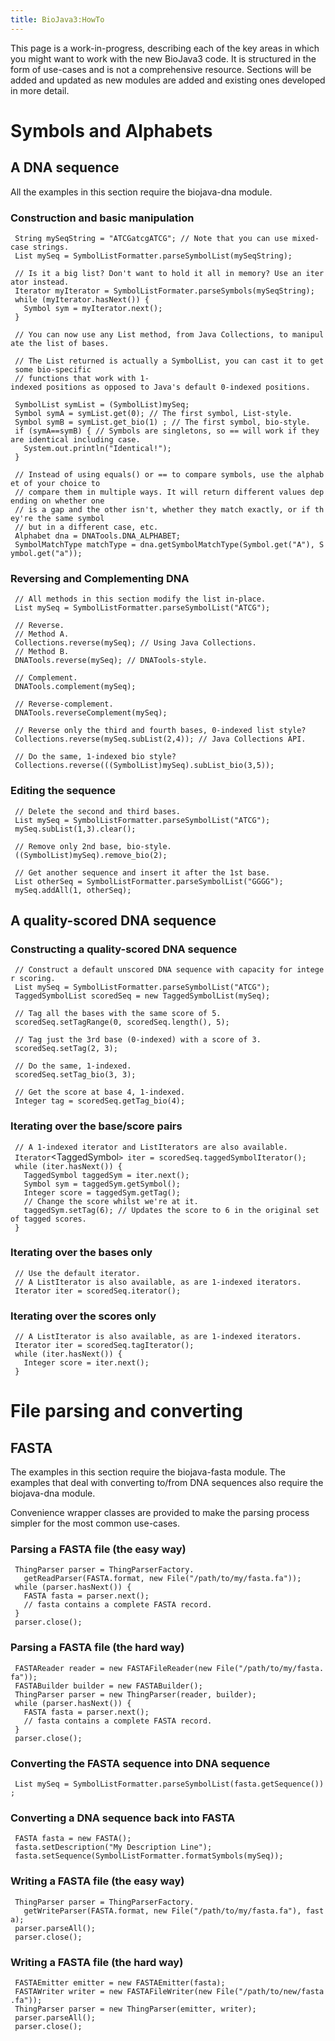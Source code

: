 ```yaml
---
title: BioJava3:HowTo
---
```


This page is a work-in-progress, describing each of the key areas in
which you might want to work with the new BioJava3 code. It is
structured in the form of use-cases and is not a comprehensive resource.
Sections will be added and updated as new modules are added and existing
ones developed in more detail.

Symbols and Alphabets
=====================

A DNA sequence
--------------

All the examples in this section require the biojava-dna module.

### Construction and basic manipulation

` String mySeqString = "ATCGatcgATCG"; // Note that you can use mixed-case strings.`  
` List`<Symbol>` mySeq = SymbolListFormatter.parseSymbolList(mySeqString);`  
` `  
` // Is it a big list? Don't want to hold it all in memory? Use an iterator instead.`  
` Iterator`<Symbol>` myIterator = SymbolListFormater.parseSymbols(mySeqString);`  
` while (myIterator.hasNext()) {`  
`   Symbol sym = myIterator.next();`  
` }`  
`  `  
` // You can now use any List method, from Java Collections, to manipulate the list of bases.`  
` `  
` // The List returned is actually a SymbolList, you can cast it to get some bio-specific`  
` // functions that work with 1-indexed positions as opposed to Java's default 0-indexed positions.`  
` `  
` SymbolList symList = (SymbolList)mySeq;  `  
` Symbol symA = symList.get(0); // The first symbol, List-style.`  
` Symbol symB = symList.get_bio(1) ; // The first symbol, bio-style. `  
` if (symA==symB) { // Symbols are singletons, so == will work if they are identical including case.`  
`   System.out.println("Identical!");`  
` }`  
` `  
` // Instead of using equals() or == to compare symbols, use the alphabet of your choice to`  
` // compare them in multiple ways. It will return different values depending on whether one`  
` // is a gap and the other isn't, whether they match exactly, or if they're the same symbol`  
` // but in a different case, etc.`  
` Alphabet dna = DNATools.DNA_ALPHABET;`  
` SymbolMatchType matchType = dna.getSymbolMatchType(Symbol.get("A"), Symbol.get("a"));`

### Reversing and Complementing DNA

` // All methods in this section modify the list in-place.`  
` List`<Symbol>` mySeq = SymbolListFormatter.parseSymbolList("ATCG");`  
` `  
` // Reverse.`  
` // Method A.`  
` Collections.reverse(mySeq); // Using Java Collections.`  
` // Method B.`  
` DNATools.reverse(mySeq); // DNATools-style.`  
` `  
` // Complement.`  
` DNATools.complement(mySeq);`  
` `  
` // Reverse-complement.`  
` DNATools.reverseComplement(mySeq);`  
`   `  
` // Reverse only the third and fourth bases, 0-indexed list style?`  
` Collections.reverse(mySeq.subList(2,4)); // Java Collections API.`  
`   `  
` // Do the same, 1-indexed bio style?`  
` Collections.reverse(((SymbolList)mySeq).subList_bio(3,5));`

### Editing the sequence

` // Delete the second and third bases.`  
` List`<Symbol>` mySeq = SymbolListFormatter.parseSymbolList("ATCG");`  
` mySeq.subList(1,3).clear();`  
` `  
` // Remove only 2nd base, bio-style.`  
` ((SymbolList)mySeq).remove_bio(2);`  
` `  
` // Get another sequence and insert it after the 1st base.`  
` List`<Symbol>` otherSeq = SymbolListFormatter.parseSymbolList("GGGG");`  
` mySeq.addAll(1, otherSeq);`

A quality-scored DNA sequence
-----------------------------

### Constructing a quality-scored DNA sequence

` // Construct a default unscored DNA sequence with capacity for integer scoring.`  
` List`<Symbol>` mySeq = SymbolListFormatter.parseSymbolList("ATCG");`  
` TaggedSymbolList`<Integer>` scoredSeq = new TaggedSymbolList`<Integer>`(mySeq);`  
` `  
` // Tag all the bases with the same score of 5.`  
` scoredSeq.setTagRange(0, scoredSeq.length(), 5);`  
` `  
` // Tag just the 3rd base (0-indexed) with a score of 3.`  
` scoredSeq.setTag(2, 3);`  
` `  
` // Do the same, 1-indexed.`  
` scoredSeq.setTag_bio(3, 3);`  
` `  
` // Get the score at base 4, 1-indexed.`  
` Integer tag = scoredSeq.getTag_bio(4);`

### Iterating over the base/score pairs

` // A 1-indexed iterator and ListIterators are also available.`  
` Iterator`<TaggedSymbol<Integer>`> iter = scoredSeq.taggedSymbolIterator();`  
` while (iter.hasNext()) {`  
`   TaggedSymbol`<Integer>` taggedSym = iter.next();`  
`   Symbol sym = taggedSym.getSymbol();`  
`   Integer score = taggedSym.getTag();`  
`   // Change the score whilst we're at it.`  
`   taggedSym.setTag(6); // Updates the score to 6 in the original set of tagged scores.`  
` }`

### Iterating over the bases only

` // Use the default iterator.`  
` // A ListIterator is also available, as are 1-indexed iterators.`  
` Iterator`<Symbol>` iter = scoredSeq.iterator();`

### Iterating over the scores only

` // A ListIterator is also available, as are 1-indexed iterators.`  
` Iterator`<Integer>` iter = scoredSeq.tagIterator();`  
` while (iter.hasNext()) {`  
`   Integer score = iter.next();`  
` }`

File parsing and converting
===========================

FASTA
-----

The examples in this section require the biojava-fasta module. The
examples that deal with converting to/from DNA sequences also require
the biojava-dna module.

Convenience wrapper classes are provided to make the parsing process
simpler for the most common use-cases.

### Parsing a FASTA file (the easy way)

` ThingParser`<FASTA>` parser = ThingParserFactory.`  
`   getReadParser(FASTA.format, new File("/path/to/my/fasta.fa"));`  
` while (parser.hasNext()) {`  
`   FASTA fasta = parser.next(); `  
`   // fasta contains a complete FASTA record.`  
` }`  
` parser.close();`

### Parsing a FASTA file (the hard way)

` FASTAReader reader = new FASTAFileReader(new File("/path/to/my/fasta.fa"));`  
` FASTABuilder builder = new FASTABuilder();`  
` ThingParser`<FASTA>` parser = new ThingParser`<FASTA>`(reader, builder);`  
` while (parser.hasNext()) {`  
`   FASTA fasta = parser.next(); `  
`   // fasta contains a complete FASTA record.`  
` }`  
` parser.close();`

### Converting the FASTA sequence into DNA sequence

` List`<Symbol>` mySeq = SymbolListFormatter.parseSymbolList(fasta.getSequence());`

### Converting a DNA sequence back into FASTA

` FASTA fasta = new FASTA();`  
` fasta.setDescription("My Description Line");`  
` fasta.setSequence(SymbolListFormatter.formatSymbols(mySeq));`

### Writing a FASTA file (the easy way)

` ThingParser`<FASTA>` parser = ThingParserFactory.`  
`   getWriteParser(FASTA.format, new File("/path/to/my/fasta.fa"), fasta);`  
` parser.parseAll();`  
` parser.close();`

### Writing a FASTA file (the hard way)

` FASTAEmitter emitter = new FASTAEmitter(fasta);`  
` FASTAWriter writer = new FASTAFileWriter(new File("/path/to/new/fasta.fa"));`  
` ThingParser`<FASTA>` parser = new ThingParser`<FASTA>`(emitter, writer);`  
` parser.parseAll();`  
` parser.close();`
